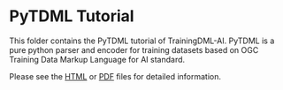 <!--
 * @Author: RuixiangLiuWHU lrx_lucky@whu.edu.cn
 * @Date: 2024-07-05 15:59:27
 * @LastEditors: RuixiangLiuWHU lrx_lucky@whu.edu.cn
 * @LastEditTime: 2024-07-05 16:02:02
 * @FilePath: \TrainingDML-AI_SWG\pytdml-tutorial\README.md
 * @Description: 这是默认设置,请设置`customMade`, 打开koroFileHeader查看配置 进行设置: https://github.com/OBKoro1/koro1FileHeader/wiki/%E9%85%8D%E7%BD%AE
-->
# PyTDML Tutorial

This folder contains the PyTDML tutorial of TrainingDML-AI. PyTDML is a pure python parser and encoder for training datasets based on OGC Training Data Markup Language for AI standard.

Please see the [HTML](https://github.com/opengeospatial/TrainingDML-AI_SWG/blob/main/pytdml-tutorial/pytdml_tutorial.html) or [PDF](https://github.com/opengeospatial/TrainingDML-AI_SWG/blob/main/pytdml-tutorial/pytdml_tutorial.pdf) files for detailed information.